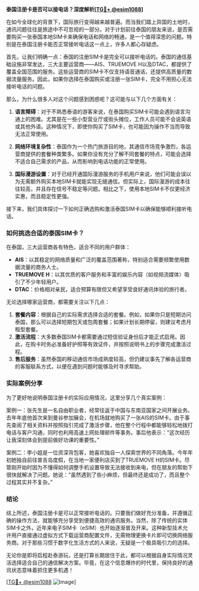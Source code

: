 **泰国注册卡是否可以接电话？深度解析[[TG💪+ @esim1088](https://t.me/s/esim1088)]**

在如今全球化的背景下，国际旅行变得越来越普遍。而当我们踏上异国的土地时，通讯问题往往是旅途中不可忽视的一部分。对于计划前往泰国的朋友来说，是否需要购买一张泰国本地SIM卡来确保电话和网络的畅通，是一个值得深思的问题。特别是在泰国注册卡能否正常接听电话这一点上，许多人都心存疑虑。

首先，让我们明确一点：泰国的注册SIM卡是完全可以接听电话的。泰国的通信基础设施非常发达，三大主要运营商——AIS、TRUEMOVE H以及DTAC，都提供了覆盖全国范围的服务。这些运营商的SIM卡不仅支持语音通话，还提供高质量的数据流量服务。因此，如果你选择在泰国购买或注册一张SIM卡，完全不用担心无法接听电话的问题。

那么，为什么很多人对这个问题感到困惑呢？这可能与以下几个方面有关：

1. **语言障碍**：对于不熟悉泰语的游客来说，在泰国购买SIM卡可能会遇到语言沟通上的困难。尤其是在一些小型营业厅或街头摊位，工作人员可能不会说英语或其他外语。这种情况下，即使你购买了SIM卡，也可能因为操作不当而导致无法正常使用。

2. **网络环境复杂性**：泰国作为一个热门旅游目的地，其通信市场竞争激烈，各运营商提供的套餐种类繁多。如果你没有充分了解不同套餐的特点，可能会选择不适合自己需求的产品，从而影响到电话功能的正常使用。

3. **国际漫游设置**：对于已经开通国际漫游服务的手机用户来说，他们可能会误以为无需额外购买本地SIM卡就能实现无缝通信。但实际上，国际漫游的成本往往较高，并且存在信号不稳定等问题。相比之下，使用本地SIM卡不仅更经济实惠，而且稳定性更强。

接下来，我们具体探讨一下如何正确选购和激活泰国SIM卡以确保能够顺利接听电话。

### 如何挑选合适的泰国SIM卡？

在泰国，三大运营商各有特色，适合不同的用户群体：

- **AIS**：以其稳定的网络质量和广泛的覆盖范围著称，特别适合需要频繁使用数据流量的商务人士。
- **TRUEMOVE H**：以其优质的客户服务和丰富的娱乐内容（如视频流媒体）吸引了不少年轻用户。
- **DTAC**：价格相对亲民，适合预算有限但又希望享受良好通讯体验的旅行者。

无论选择哪家运营商，都需要关注以下几点：

1. **套餐内容**：根据自己的实际需求选择合适的套餐。例如，如果你只是短期访问泰国，那么可以选择短期包天或包周套餐；如果计划长期停留，则建议考虑月租型套餐。
2. **激活流程**：大多数泰国SIM卡都需要通过短信验证身份后才能正式启用。因此，在购卡时务必准备好护照等有效证件，并按照说明书上的步骤完成激活过程。
3. **售后服务**：虽然泰国的移动通信市场成熟度较高，但仍建议事先了解各运营商的客服联系方式，以便在遇到问题时能够及时寻求帮助。

### 实际案例分享

为了更好地说明泰国注册卡的实际应用情况，这里分享几个真实案例：

案例一：张先生是一名自由职业者，经常往返于中国与东南亚国家之间开展业务。去年年底他首次来到曼谷参加展会，在机场就地购买了一张AIS的SIM卡。由于事先查阅了相关资料并按照指引完成了激活步骤，他在整个行程中都能够轻松地拨打电话与客户沟通，同时也利用高速上网处理邮件等事务。事后他表示：“这次经历让我深刻体会到提前做好功课的重要性。”

案例二：李小姐是一位资深背包客，她喜欢独自一人探索世界的不同角落。今年年初她独自前往普吉岛度假，在当地一家便利店买到了TRUEMOVE H的SIM卡。尽管刚开始时因为不懂得如何调整手机设置导致无法接收到来电，但在朋友的帮助下很快就解决了问题。她说：“虽然遇到了些小麻烦，但最终还是成功了，而且整个过程其实并不复杂。”

### 结论

综上所述，泰国注册卡是可以正常接听电话的。只要我们做好充分准备，并遵循正确的操作方法，就能够充分享受到便捷高效的通讯服务。当然，除了传统的实体SIM卡之外，近年来电子SIM卡（eSIM）也开始逐渐普及开来。这种新型技术允许用户直接通过虚拟方式下载运营商配置文件，无需物理更换卡片即可切换网络服务商。对于那些习惯于数字化生活方式的人来说，无疑是一个极具吸引力的选择。

无论你是即将启程赴泰游玩，还是打算长期居住于此，都可以根据自身实际情况灵活选择适合自己的通信解决方案。毕竟，在这个信息爆炸的时代里，保持良好的通讯状态意味着抓住更多机遇！

[[TG💪+ @esim1088](https://t.me/s/esim1088) ![Image](https://i.postimg.cc/4NQfJmqS/Snipaste-2025-05-13-00-14-12.png)]